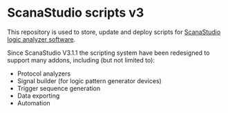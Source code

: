 # ScanaStudio scripts v3
This repository is used to store, update and deploy scripts for [ScanaStudio logic analyzer software](https://www.ikalogic.com/pages/scanastudio-logic-analyzer-software). 

Since ScanaStudio V3.1.1 the scripting system have been redesigned to support many addons, including (but not limited to):
* Protocol analyzers
* Signal builder (for logic pattern generator devices)
* Trigger sequence generation
* Data exporting
* Automation




